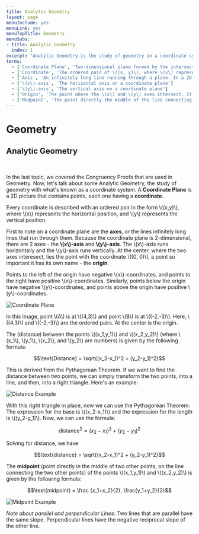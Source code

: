 ```yaml
---
title: Analytic Geometry
layout: page
menuInclude: yes
menuLink: yes
menuTopTitle: Geometry
menuSubs:
- title: Analytic Geometry
  index: 1
excerpt: "Analytic Geometry is the study of geometry in a coordinate system."
terms:
  - ['Coordinate Plane', 'Two-dimensional plane formed by the intersection of the y-axis and the x-axis']
  - ['Coordinate', 'The ordered pair of \((x, y)\), where \(x\) represents the horizontal distance to the origin and \(y\) represents the vertical distance to the origin']
  - ['Axis', 'An infinitely long line running through a plane. In a 2D plane, there are 2 axes - one describing the horizontal shift and the other describing the vertical shift.']
  - ['\(x\)-axis', 'The horizontal axis on a coordinate plane']
  - ['\(y\)-axis', 'The vertical axis on a coordinate plane']
  - ['Origin', 'The point where the \(x\) and \(y\) axes intersect. It is at the coordinate \((0, 0)\).']
  - ['Midpoint', 'The point directly the middle of the line connecting two other points. The other two points have an equal distance to the midpoint.']
---
```

<h1>Geometry</h1>

<h2>Analytic Geometry</h2><br>

In the last topic, we covered the Congruency Proofs that are used in Geometry. Now, let's talk about some Analytic Geometry, the study of geometry with what's known as a coordinate system. A <b>Coordinate Plane</b> is a 2D picture that contains points, each one having a <b>coordinate</b>.

Every coordinate is described with an ordered pair in the form \\((x,y)\\), where \\(x\\) represents the horizontal position, and \\(y\\) represents the vertical position.

First to note on a coordinate plane are the <b>axes</b>, or the lines infinitely long lines that run through them. Because the coordinate plane is 2-dimensional, there are 2 axes - the <b>\\(x\\)-axis</b> and <b>\\(y\\)-axis</b>. The \\(x\\)-axis runs horizontally and the \\(y\\)-axis runs vertically. At the center, where the two axes interesect, lies the point with the coordinate \\((0, 0)\\), a point so important it has its own name - the <b>origin</b>.

Points to the left of the origin have negative \\(x\\)-coordinates, and points to the right have positive \\(x\\)-coordinates. Similarly, points below the origin have negative \\(y\\)-coordinates, and points above the origin have positive \\(y\\)-coordinates.

<img src="https://upload.wikimedia.org/wikipedia/commons/7/77/XY-plane_example.svg" alt="Coordinate Plane">

In this image, point \\(A\\) is at \\((4,3)\\) and point \\(B\\) is at \\((-2,-3)\\). Here, \\((4,3)\\) and \\((-2,-3)\\) are the ordered pairs. At the center is the origin.

The \(distance\) between the points \\((x_1,y_1)\\) and \\((x_2,y_2)\\) (where \\(x_1\\), \\(y_1\\), \\(x_2\\), and \\(y_2\\) are numbers) is given by the following formula:

$$\text{Distance} = \sqrt{(x_2-x_1)^2 + (y_2-y_1)^2}$$

This is derived from the Pythagorean Theorem. If we want to find the distance between two points, we can simply transform the two points, into a line, and then, into a right triangle. Here's an example:

<img src="https://www.thoughtco.com/thmb/rnp3_3fW2swYcRakLWYf9zRkZpU=/1279x1024/filters:no_upscale():max_bytes(150000):strip_icc()/Distance_Formula-c9505b10ae88458f93c28324ad2f6a11.png" alt="Distance Example">

With this right triangle in place, now we can use the Pythagorean Theorem: The expression for the base is \\((x_2-x_1)\\) and the expression for the length is \\((y_2-y_1)\\). Now, we can use the formula:

$$\text{distance}^2 = (x_2-x_1)^2 + (y_2-y_1)^2$$

Solving for distance, we have

$$\text{distance} = \sqrt{(x_2-x_1)^2 + (y_2-y_1)^2}$$

The <b>midpoint</b> (point directly in the middle of two other points, on the line connecting the two other points) of the points \\((x_1,y_1)\\) and \\((x_2,y_2)\\) is given by the following formula:

$$\text{midpoint} = \frac {x_1+x_2}{2}, \frac{y_1+y_2}{2}$$

<img src="https://image01.ipracticemath.com/content/imageslm/algebra/midpoint-formula1.gif" alt="Midpoint Example">

<i>Note about parellel and perpendicular Lines</i>: Two lines that are parallel have the same slope. Perpendicular lines have the negative reciprocal slope of the other line.